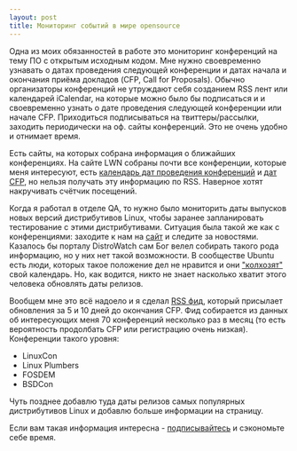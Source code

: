 ```yaml
---
layout: post
title: Мониторинг событий в мире opensource
---
```


Одна из моих обязанностей в работе это мониторинг конференций на тему ПО с
открытым исходным кодом.  Мне нужно своевременно узнавать о датах проведения
следующей конференции и датах начала и окончания приёма докладов (CFP, Call for
Proposals). Обычно организаторы конференций не утруждают себя созданием RSS лент
или календарей iCalendar, на которые можно было бы подписаться и и своевременно
узнать о дате проведения следующей конференции или начале CFP. Приходиться
подписываться на твиттеры/рассылки, заходить периодически на оф. сайты
конференций. Это не очень удобно и отнимает время.

Есть сайты, на которых собрана информация о ближайших конференциях.  На сайте
LWN собраны почти все конференции, которые меня интересуют, есть [календарь
дат проведения конференций](http://lwn.net/Calendar/) и [дат
CFP](http://lwn.net/Calendar/Monthly/cfp/), но нельзя получать эту информацию по
RSS. Наверное хотят накручивать счётчик посещений.

Когда я работал в отделе QA, то нужно было мониторить даты выпусков новых версий
дистрибутивов Linux, чтобы заранее запланировать тестирование с этими
дистрибутивами. Ситуация была такой же как с конференциями: заходите к нам на
[сайт](https://wiki.ubuntu.com/ReleaseSchedule) и следите за новостями. Казалось
бы порталу DistroWatch сам Бог велел собирать такого рода информацию, но у них
нет такой возможности. В сообществе Ubuntu есть люди, которых такое
положение дел не нравится и они
["колхозят"](http://blog.andrewsomething.com/2011/08/19/ubuntu-release-calendar/)
свой календарь. Но, как водится, никто не знает насколько хватит этого человека
обновлять даты релизов.

Вообщем мне это всё надоело и я сделал [RSS фид](https://bronevichok.ru/ose/),
который присылает обновления за 5 и 10 дней до окончания CFP. Фид собирается из
данных об интересующих меня 70 конференций несколько раз в месяц (то есть
вероятность продолбать CFP или регистрацию очень низкая). Конференции такого уровня:

* LinuxCon
* Linux Plumbers
* FOSDEM
* BSDCon

Чуть позднее добавлю туда даты релизов самых популярных дистрибутивов Linux
и добавлю больше информации на страницу.

Если вам такая информация интересна -
[подписывайтесь](https://bronevichok.ru/ose/conf-rss.xml) и сэкономьте себе
время.
